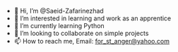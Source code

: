 - 👋 Hi, I’m @Saeid-Zafarinezhad
- 👀 I’m interested in learning and work as an apprentice
- 🌱 I’m currently learning Python
- 💞️ I’m looking to collaborate on simple projects
- 📫 How to reach me, Email: for_st_anger@yahoo.com

<!---
Saeid-Zafarinezhad/Saeid-Zafarinezhad is a ✨ special ✨ repository because its `README.md` (this file) appears on your GitHub profile.
You can click the Preview link to take a look at your changes.
--->
